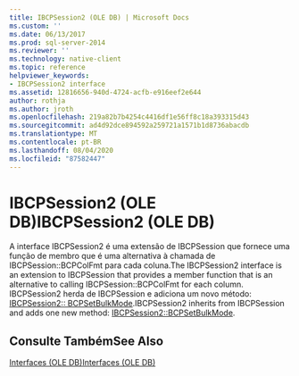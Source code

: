 ```yaml
---
title: IBCPSession2 (OLE DB) | Microsoft Docs
ms.custom: ''
ms.date: 06/13/2017
ms.prod: sql-server-2014
ms.reviewer: ''
ms.technology: native-client
ms.topic: reference
helpviewer_keywords:
- IBCPSession2 interface
ms.assetid: 12816656-940d-4724-acfb-e916eef2e644
author: rothja
ms.author: jroth
ms.openlocfilehash: 219a82b7b4254c4416df1e56ff8c18a393315d43
ms.sourcegitcommit: ad4d92dce894592a259721a1571b1d8736abacdb
ms.translationtype: MT
ms.contentlocale: pt-BR
ms.lasthandoff: 08/04/2020
ms.locfileid: "87582447"
---
```

# <a name="ibcpsession2-ole-db"></a><span data-ttu-id="ea390-102">IBCPSession2 (OLE DB)</span><span class="sxs-lookup"><span data-stu-id="ea390-102">IBCPSession2 (OLE DB)</span></span>
  <span data-ttu-id="ea390-103">A interface IBCPSession2 é uma extensão de IBCPSession que fornece uma função de membro que é uma alternativa à chamada de IBCPSession::BCPColFmt para cada coluna.</span><span class="sxs-lookup"><span data-stu-id="ea390-103">The IBCPSession2 interface is an extension to IBCPSession that provides a member function that is an alternative to calling IBCPSession::BCPColFmt for each column.</span></span>  <span data-ttu-id="ea390-104">IBCPSession2 herda de IBCPSession e adiciona um novo método: [IBCPSession2:: BCPSetBulkMode](ibcpsession2-bcpsetbulkmode.md).</span><span class="sxs-lookup"><span data-stu-id="ea390-104">IBCPSession2 inherits from IBCPSession and adds one new method: [IBCPSession2::BCPSetBulkMode](ibcpsession2-bcpsetbulkmode.md).</span></span>  
  
## <a name="see-also"></a><span data-ttu-id="ea390-105">Consulte Também</span><span class="sxs-lookup"><span data-stu-id="ea390-105">See Also</span></span>  
 [<span data-ttu-id="ea390-106">Interfaces &#40;OLE DB&#41;</span><span class="sxs-lookup"><span data-stu-id="ea390-106">Interfaces &#40;OLE DB&#41;</span></span>](../../database-engine/dev-guide/interfaces-ole-db.md)  
  
  
